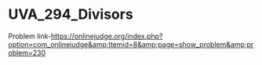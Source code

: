 # UVA_294_Divisors
Problem link-https://onlinejudge.org/index.php?option=com_onlinejudge&amp;Itemid=8&amp;page=show_problem&amp;problem=230
